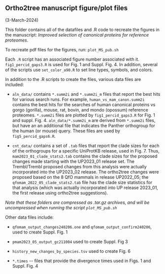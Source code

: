 ## **Ortho2tree** manuscript figure/plot files

(3-March-2024)

This folder contains all of the datafiles and .R code to recreate the figures in the manuscript: 
*Improved selection of canonical proteins for reference proteomes*.

To recreate pdf files for the figures, run: `plot_MS_pub.sh`

Each `.R` script has an associated figure number associated with
it. `fig1_percid_gaps3.R` is used for Fig. 1 and Suppl. Fig. 4.  In
addition, several of the scripts use `set_color_a90.R` to set line
types, symbols, and colors.

In addition to the .R scripts to create the files, various data files are included:

- `aln_data/` contains `*.summ2i` and `*.summ2i_m` files that report the
best hits for various search runs.  For example,
`human_vs_mam_canon.summ2i` contains the best hits for the searches of
human canonical proteins vs gorgo (gorilla), mouse, rat, bovin, and
mondo (opossum) reference proteomes. `*.summ2i` files are plotted by
`fig1_percid_gaps3.R` for Fig. 1 and suppl. Fig. 4.
`aln_data/*.summ2i_m` are derived from `*.summ2i` files, but have an
an additional file that indicates the Panther orthogroup for the human
(or mouse) query.  These files are used by `fig5_percid_gaps6.R`.

- `cnt_data/` contains a set of `.tab` files that report the clade sizes
for each of the orthogroups for a specific UniProtKB release, used in
Fig. 7.  Thus, `mam2023_01_clade_stats2.tab` contains the clade sizes
for the proposed changes made starting with the UP2023_01 release
set. The Trembl/Trembl proposed changes from this analysis were
actually incorporated into the UP2023_02 release.  The ortho2tree
changes were proposed based on the 8 QfO mammals in release UP2022_05;
the `qfomam_2022_05_clade_stats2.tab` file has the clade size
statistics for that analysis (which was actually incorporated into UP
release 2023_01, the first release using ortho2tree suggestions).

*Note that these folders are compressed as .tar.gz archives, and will be uncompressed when running the script `plot_MS_pub.sh`*

Other data files include:

- `qfomam_output_changes240206.one` and `qfomam_output_confirm240206`,
  used to create Suppl. Fig. 1

- `pmam2023_05_output_gc211004` used to create Suppl. Fig 3

- `history_new_changes_by_species.tsv` used to create Fig. 6

- `*.times` -- files that provide the divergence times used in Figs. 1 and Suppl. Fig. 4
